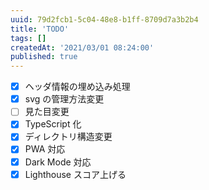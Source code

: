 ```yaml
---
uuid: 79d2fcb1-5c04-48e8-b1ff-8709d7a3b2b4
title: 'TODO'
tags: []
createdAt: '2021/03/01 08:24:00'
published: true
---
```


- [x] ヘッダ情報の埋め込み処理
- [x] svg の管理方法変更
- [ ] 見た目変更
- [x] TypeScript 化
- [x] ディレクトリ構造変更
- [x] PWA 対応
- [x] Dark Mode 対応
- [x] Lighthouse スコア上げる
